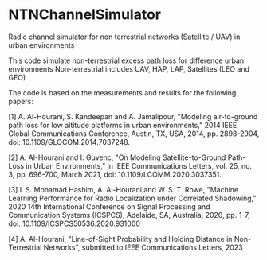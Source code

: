 # NTNChannelSimulator
Radio channel simulator for non terrestrial networks (Satellite / UAV) in urban environments

This code simulate non-terrestrial excess path loss for difference urban environments
Non-terrestrial includes UAV, HAP, LAP, Satellites (LEO and GEO)

The code is based on the measurements and results for the following papers:

[1] A. Al-Hourani, S. Kandeepan and A. Jamalipour, 
    "Modeling air-to-ground path loss for low altitude platforms in urban environments," 
    2014 IEEE Global Communications Conference, Austin, TX, USA, 2014, 
    pp. 2898-2904, doi: 10.1109/GLOCOM.2014.7037248.
    
[2] A. Al-Hourani and I. Guvenc, "On Modeling Satellite-to-Ground Path-Loss in Urban Environments," 
    in IEEE Communications Letters, vol. 25, no. 3, pp. 696-700, March 2021, 
    doi: 10.1109/LCOMM.2020.3037351.
    
[3] I. S. Mohamad Hashim, A. Al-Hourani and W. S. T. Rowe, "Machine Learning Performance for Radio Localization under Correlated Shadowing," 
    2020 14th International Conference on Signal Processing and Communication Systems (ICSPCS), Adelaide, SA, Australia, 2020, pp. 1-7, 
    doi: 10.1109/ICSPCS50536.2020.931000
    
[4] A. Al-Hourani, "Line-of-Sight Probability and Holding Distance in Non-Terrestrial Networks", 
    submitted to IEEE Communications Letters, 2023
